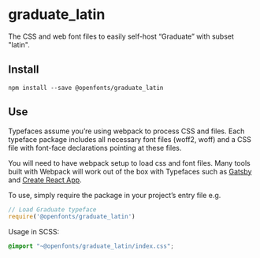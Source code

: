 
# graduate_latin

The CSS and web font files to easily self-host “Graduate” with subset "latin".

## Install

`npm install --save @openfonts/graduate_latin`

## Use

Typefaces assume you’re using webpack to process CSS and files. Each typeface
package includes all necessary font files (woff2, woff) and a CSS file with
font-face declarations pointing at these files.

You will need to have webpack setup to load css and font files. Many tools built
with Webpack will work out of the box with Typefaces such as [Gatsby](https://github.com/gatsbyjs/gatsby)
and [Create React App](https://github.com/facebookincubator/create-react-app).

To use, simply require the package in your project’s entry file e.g.

```javascript
// Load Graduate typeface
require('@openfonts/graduate_latin')
```

Usage in SCSS:
```scss
@import "~@openfonts/graduate_latin/index.css";
```
